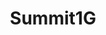 ---
title: Summit1G
crosslinks:
- LivestreamFail
- Destiny
- metacanada
- PUBATTLEGROUNDS
- place
- Jokes
- TwitchGoneWild
---